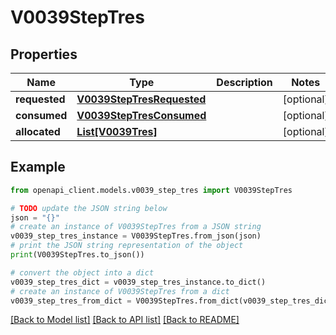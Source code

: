 # V0039StepTres


## Properties

Name | Type | Description | Notes
------------ | ------------- | ------------- | -------------
**requested** | [**V0039StepTresRequested**](V0039StepTresRequested.md) |  | [optional] 
**consumed** | [**V0039StepTresConsumed**](V0039StepTresConsumed.md) |  | [optional] 
**allocated** | [**List[V0039Tres]**](V0039Tres.md) |  | [optional] 

## Example

```python
from openapi_client.models.v0039_step_tres import V0039StepTres

# TODO update the JSON string below
json = "{}"
# create an instance of V0039StepTres from a JSON string
v0039_step_tres_instance = V0039StepTres.from_json(json)
# print the JSON string representation of the object
print(V0039StepTres.to_json())

# convert the object into a dict
v0039_step_tres_dict = v0039_step_tres_instance.to_dict()
# create an instance of V0039StepTres from a dict
v0039_step_tres_from_dict = V0039StepTres.from_dict(v0039_step_tres_dict)
```
[[Back to Model list]](../README.md#documentation-for-models) [[Back to API list]](../README.md#documentation-for-api-endpoints) [[Back to README]](../README.md)


